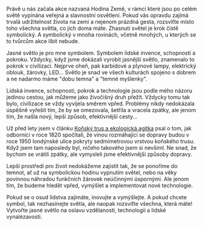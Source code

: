 <!-- dcterms:identifier = riderweblog#268 -->
<!-- dcterms:title = Začala Hodina Země, rozsviťte všechna světla! -->
<!-- dcterms:abstract = Právě u nás začala akce nazvaná Hodina Země, v rámci které jsou po celém světě vypínána veřejná a slavnostní osvětlení. Pokud vás opravdu zajímá trvalá udržitelnost života na zemi a nejenom prázdná gesta, rozsviťte místo toho všechna světla, co jich doma máte. -->
<!-- np9:categoryId = 2 -->
<!-- x4w:category = Lidé a jiná zvěř -->
<!-- np9:authorId = 1 -->
<!-- np9:authorEmail = michal.valasek@altairis.cz -->
<!-- dcterms:creator = Michal Altair Valášek -->
<!-- dcterms:created = 2012-03-31T20:34:20.533+02:00 -->
<!-- dcterms:dateAccepted = 2012-03-31T20:30:00+02:00 -->

Právě u nás začala akce nazvaná Hodina Země, v rámci které jsou po celém světě vypínána veřejná a slavnostní osvětlení. Pokud vás opravdu zajímá trvalá udržitelnost života na zemi a nejenom prázdná gesta, rozsviťte místo toho všechna světla, co jich doma máte. Zhasnutí světel je krok čistě symbolický. A symbolický v mnoha rovinách, včetně mnohých, u kterých se to tvůrcům akce líbit nebude.

Jasné světlo je pro mne symbolem. Symbolem lidské invence, schopností a pokroku. Vždycky, když jsme dokázali vyrobit jasnější světlo, znamenalo to pokrok v civilizaci. Nejprve oheň, pak karbidové a plynové lampy, elektrický oblouk, žárovky, LED… Světlo je snad ve všech kulturách spojeno s dobrem a ne nadarmo máme "dobu temna" a "temné myšlenky".

Lidská invence, schopnosti, pokrok a technologie jsou podle mého názoru jedinou cestou, jak můžeme jako živočišný druh přežít. Vždycky tomu tak bylo, civilizace se vždy vyvíjela směrem vpřed. Problémy nikdy nedokázala úspěšně vyřešit tím, že by se omezovala, šetřila a vracela zpátky, ale jenom tím, že našla nový, lepší způsob, efektivnější cesty…

Už před lety jsem v článku [Koňský trus a ekologická agitka](http://www.weblog.rider.cz/articles/230-konsky-trus-a-ekologicka-agitka) psal o tom, jak odborníci v roce 1820 spočítali, že vinou rozmáhající se dopravy budou v roce 1950 londýnské ulice pokryty sedmimetrovou vrstvou koňského trusu. Když jsem tam naposledy byl, ničeho takového jsem si nevšiml. Ne snad, že bychom se vrátili zpátky, ale vymysleli jsme efektivnější způsoby dopravy.

Lepší prostředí pro život nedokážeme zajistit tak, že se ponoříme do temnot, ať už na symbolickou hodinu vypnutím světel, nebo na věky povinnou náhradou funkčních žárovek neúčinnými úspornými. Ale jenom tím, že budeme hledět vpřed, vymýšlet a implementovat nové technologie.

Pokud se o osud lidstva zajímáte, inovujte a vymýšlejte. A pokud chcete symbol, tak nezhasínejte světla, ale naopak rozsviťte všechna, která máte! Vytvořte jasné světlo na oslavu vzdělanosti, technologií a lidské vynalézavosti. 